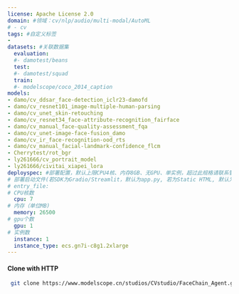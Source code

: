 ```yaml
---
license: Apache License 2.0
domain: #领域：cv/nlp/audio/multi-modal/AutoML
# - cv
tags: #自定义标签
- 
datasets: #关联数据集
  evaluation: 
  #- damotest/beans
  test:
  #- damotest/squad
  train:
  #- modelscope/coco_2014_caption
models:
- damo/cv_ddsar_face-detection_iclr23-damofd
- damo/cv_resnet101_image-multiple-human-parsing
- damo/cv_unet_skin-retouching
- damo/cv_resnet34_face-attribute-recognition_fairface
- damo/cv_manual_face-quality-assessment_fqa
- damo/cv_unet-image-face-fusion_damo
- damo/cv_ir_face-recognition-ood_rts
- damo/cv_manual_facial-landmark-confidence_flcm
- Cherrytest/rot_bgr
- ly261666/cv_portrait_model
- ly261666/civitai_xiapei_lora
deployspec: #部署配置，默认上限CPU4核、内存8GB、无GPU、单实例，超过此规格请联系管理员配置才能生效
# 部署启动文件(若SDK为Gradio/Streamlit，默认为app.py, 若为Static HTML, 默认为index.html)
# entry_file: 
# CPU核数
  cpu: 7
# 内存（单位MB)
  memory: 26500
# gpu个数
  gpu: 1
# 实例数
  instance: 1
  instance_type: ecs.gn7i-c8g1.2xlarge
---
```

#### Clone with HTTP
```bash
 git clone https://www.modelscope.cn/studios/CVstudio/FaceChain_Agent.git
```